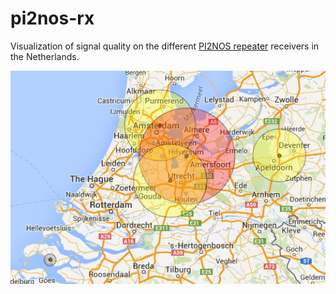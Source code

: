 pi2nos-rx
=========

Visualization of signal quality on the different [PI2NOS repeater](http://www.hobbyscoop.nl/) receivers in the Netherlands.

![Screenshot of Circles](https://raw.githubusercontent.com/realrolfje/pi2nos-rx/master/screenshot-circles.png) 

